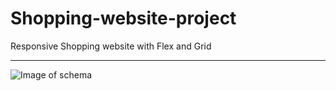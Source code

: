# Shopping-website-project
Responsive Shopping website with Flex and Grid
************************************************
![Image of schema](https://pasteboard.co/c2142953-593b-4e07-ae77-048f63f79940)
